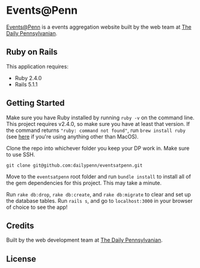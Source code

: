 Events@Penn
================

[Events@Penn](https://eventsatpenn.com) is a events aggregation website built by the web team at [The Daily Pennsylvanian](https://thedp.com).

Ruby on Rails
-------------

This application requires:

- Ruby 2.4.0
- Rails 5.1.1

Getting Started
---------------

Make sure you have Ruby installed by running `ruby -v` on the command line. This project requires v2.4.0, so make sure you have at least that version. If the command returns `"ruby: command not found"`, run `brew install ruby` (see [here](https://github.com/dailypenn/onboarding) if you're using anything other than MacOS).

Clone the repo into whichever folder you keep your DP work in. Make sure to use SSH.
```shell
git clone git@github.com:dailypenn/eventsatpenn.git
```

Move to the `eventsatpenn` root folder and run `bundle install` to install all of the gem dependencies for this project. This may take a minute.

Run `rake db:drop`, `rake db:create`, and `rake db:migrate` to clear and set up the database tables. Run `rails s`, and go to `localhost:3000` in your browser of choice to see the app!

Credits
-------

Built by the web development team at [The Daily Pennsylvanian](https://thedp.com).

License
-------
